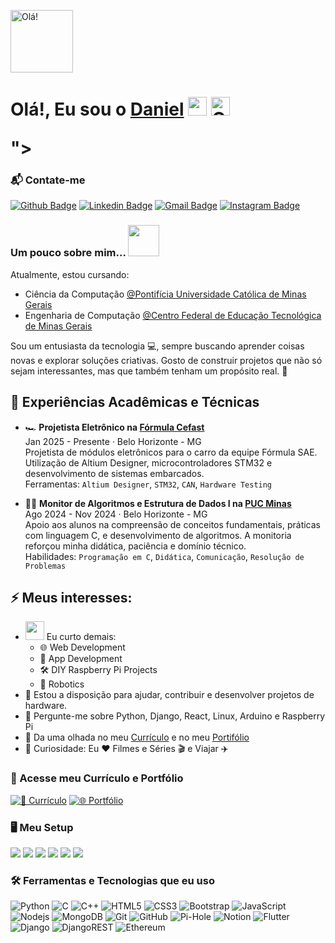 <p align="left">
  <img width="100px" src="https://www.icegif.com/wp-content/uploads/2023/08/icegif-221.gif" alt="Olá!" />
</p>

<h1>Olá!, Eu sou o <a href="https://github.com/Daniel180606">Daniel</a> <img height="30px" src="<p align="left">
  <img width="30px" src="https://www.icegif.com/wp-content/uploads/icegif-5550.gif" alt="Olá!" />
</p>
"></h1>
</h1>

### 📬 Contate-me
[![Github Badge](http://img.shields.io/badge/-Github-black?style=flat-square&logo=github&link=https://github.com/bernardovieirarocha)](https://github.com/bernardovieirarocha) 
[![Linkedin Badge](https://img.shields.io/badge/-LinkedIn-blue?style=flat-square&logo=Linkedin&logoColor=white&link=https://www.linkedin.com/in/bernardovrocha/)](https://www.linkedin.com/in/bernardovrocha/)
[![Gmail Badge](https://img.shields.io/badge/-Gmail-d14836?style=flat-square&logo=Gmail&logoColor=white&link=mailto:bernardo.rocha.676403@sga.pucminas.br)](mailto:bernardo.rocha.676403@sga.pucminas.br)
[![Instagram Badge](https://img.shields.io/badge/Instagram-E4405F?style=flat-square&logo=instagram&logoColor=white&link=https://www.instagram.com/bbernardo.rocha/)](https://www.instagram.com/bbernardo.rocha/)

### Um pouco sobre mim... <img src="https://media.giphy.com/media/VgCDAzcKvsR6OM0uWg/giphy.gif" width="50">

Atualmente, estou cursando:

- Ciência da Computação [@Pontifícia Universidade Católica de Minas Gerais](https://www.pucminas.br)  
- Engenharia de Computação [@Centro Federal de Educação Tecnológica de Minas Gerais](https://www.cefetmg.br)

Sou um entusiasta da tecnologia 💻, sempre buscando aprender coisas novas e explorar soluções criativas. Gosto de construir projetos que não só sejam interessantes, mas que também tenham um propósito real. 🚀

## 💼 Experiências Acadêmicas e Técnicas

- 🏎️ **Projetista Eletrônico na [Fórmula Cefast](https://www.instagram.com/formulacefast/)**  
  Jan 2025 - Presente · Belo Horizonte - MG  
  Projetista de módulos eletrônicos para o carro da equipe Fórmula SAE. Utilização de Altium Designer, microcontroladores STM32 e desenvolvimento de sistemas embarcados.  
  Ferramentas: `Altium Designer`, `STM32`, `CAN`, `Hardware Testing`

- 👨‍🏫 **Monitor de Algoritmos e Estrutura de Dados I na [PUC Minas](https://www.pucminas.br)**  
  Ago 2024 - Nov 2024 · Belo Horizonte - MG  
  Apoio aos alunos na compreensão de conceitos fundamentais, práticas com linguagem C, e desenvolvimento de algoritmos. A monitoria reforçou minha didática, paciência e domínio técnico.  
  Habilidades: `Programação em C`, `Didática`, `Comunicação`, `Resolução de Problemas`

## ⚡️ Meus interesses: 

- <img src="https://media.giphy.com/media/WUlplcMpOCEmTGBtBW/giphy.gif" width="30"> Eu curto demais:
  - 🌐 Web Development
  - 📱 App Development
  - 🛠 DIY Raspberry Pi Projects
  - 🤖 Robotics
- 👯 Estou a disposição para ajudar, contribuir e desenvolver projetos de hardware.
- 💬 Pergunte-me sobre Python, Django, React, Linux, Arduino e Raspberry Pi
- 📙 Da uma olhada no meu [Currículo](https://bernardorocha.me) e no meu [Portifólio](https://bernardorocha.com)
- 🎉 Curiosidade: Eu ❤️ Filmes e Séries 🎬 e Viajar ✈️

### 📄 Acesse meu Currículo e Portfólio

[![📘 Currículo](https://img.shields.io/badge/Currículo-bernardorocha.me-blue?style=for-the-badge&logo=readme&logoColor=white)](https://bernardorocha.me)
[![🌐 Portfólio](https://img.shields.io/badge/Portfólio-bernardorocha.com-brightgreen?style=for-the-badge&logo=about-dot-me&logoColor=white)](https://bernardorocha.com)
  
### 🖥️ Meu Setup
<img src="https://shields.io/badge/MacOS--9cf?logo=Apple&style=social"> <img src="https://img.shields.io/badge/Firefox_Browser-FF7139?style=flat-square&logo=Firefox-Browser&logoColor=white"> <img src="https://img.shields.io/badge/VS Code-555555?style=flat-square&logo=visual-studio-code&logoColor=007ACC"> <img src="https://img.shields.io/badge/tmux-1BB91F?style=flat-square&logo=tmux&logoColor=white"> <img src="https://img.shields.io/badge/Jupyter-555555.svg?&style=flat-square&logo=jupyter&logoColor=F37626"> <img src="https://img.shields.io/badge/Spotify-555555.svg?&style=flat-square&logo=spotify&logoColor=1ED760"> 

### 🛠️ Ferramentas e Tecnologias que eu uso
![Python](https://img.shields.io/badge/Python-FECE00?style=flat&logo=Python&logoColor=3776AB)
![C](https://img.shields.io/badge/C-00599C?style=flat&logo=c)
![C++](https://img.shields.io/badge/C++-00599C?style=flat&logo=c%2b%2b)
![HTML5](https://img.shields.io/badge/HTML5-E34F26?style=flat&logo=html5&logoColor=white)
![CSS3](https://img.shields.io/badge/CSS3-1572B6?style=flat&logo=css3)
![Bootstrap](https://img.shields.io/badge/Bootstrap-563D7C?style=flat&logo=bootstrap)
![JavaScript](https://img.shields.io/badge/JavaScript-555555?style=flat&logo=javascript)
![Nodejs](https://img.shields.io/badge/Nodejs-555555?style=flat&logo=Node.js)
![MongoDB](https://img.shields.io/badge/MongoDB-555555?style=flat&logo=mongodb)
![Git](https://img.shields.io/badge/Git-555555?style=flat-square&logo=git)
![GitHub](https://img.shields.io/badge/GitHub-181717?style=flat-square&logo=github)
![Pi-Hole](https://img.shields.io/badge/pihole-%2396060C.svg?style=flat-square&logo=pi-hole&logoColor=white)
![Notion](https://img.shields.io/badge/Notion-%23000000.svg?style=flat-square&logo=notion&logoColor=white)
![Flutter](https://img.shields.io/badge/Flutter-%2302569B.svg?style=flat-square&logo=Flutter&logoColor=white)
![Django](https://img.shields.io/badge/django-%23092E20.svg?style=flat-square&logo=django&logoColor=white)
![DjangoREST](https://img.shields.io/badge/DJANGO-REST-ff1709?style=flat-square&logo=django&logoColor=white&color=ff1709&labelColor=gray)
![Ethereum](https://img.shields.io/badge/Ethereum-3C3C3D?style=flat-square&logo=Ethereum&logoColor=white)

<!-- Inspirado no https://github.com/Defcon27/Defcon27/blob/master/README.md --> 
